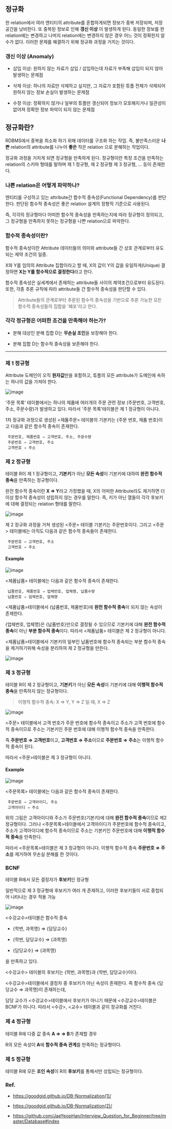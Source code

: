 ## 정규화

 한 relation에서 여러 엔티티의 attribute를 혼합하게되면 정보가 중복 저장되며, 저장 공간을 낭비한다. 또 중복된 정보로 인해 **갱신 이상**
 이 발생하게 된다. 동일한 정보를 한 relation에는 변경하고 나머지 relation에는 변경하지 않은 경우 어느 것이 정확한지 알 수가 없다.
 이러한 문제를 해결하기 위해 정규화 과정을 거치는 것이다.
 
### 갱신 이상 (Anomaly)

 - 삽입 이상: 원하지 않는 자료가 삽입 / 삽입하는데 자료가 부족해 삽입이 되지 않아 발생하는 문제점
 
 - 삭제 이상: 하나의 자료만 삭제하고 싶지만, 그 자료가 포함된 튜플 전체가 삭제되어 원하지 않는 정보 손실이 발생하는 문제점
 
 - 수정 이상: 정확하지 않거나 일부의 튜플만 갱신되어 정보가 모호해지거나 일관성이 없어져 정확한 정보 파악이 되지 않는 문제점
 
 
## 정규화란?

 RDBMS에서 중복을 최소화 하기 위해 데이터를 구조화 하는 작업. 즉, 불만족스러운 **나쁜** relation의 attribute를 나누어 **좋은** 작은 relation
 으로 분해하는 작업이다.
 
 정규화 과정을 거치게 되면 정규형을 만족하게 된다. 정규형이란 특정 조건을 만족하는 relation의 스키마 형태를 말하며 제 1 정규형, 제 2  정규형
 제 3 정규형, ... 등이 존재한다.
 
### 나쁜 relation은 어떻게 파악하나?
 
 엔티티를 구성하고 있는 attribute간 함수적 종속성(Functional Dependency)를 판단한다. 판단된 함수적 종속성은 좋은 relation 설계의 정형적
 기준으로 사용된다. 
 
 즉, 각각의 정규형마다 어떠한 함수적 종속성을 만족하는지에 따라 정규형이 정의되고, 그 정규형을 만족하지 못하는 정규형을 나쁜 relation으로 파악한다.
  
### 함수적 종속성이란?
 
 함수적 종속성이란 Attribute 데이터들의 의미와 attribute들 간 상호 관계로부터 유도되는 제약 조건의 일종.
  
 X와 Y를 임의의 Attribute 집합이라고 할 때, X의 값이 Y의 값을 유일하게(Unique) 결정하면 **X는 Y를 함수적으로 결정한다**라고 한다.
  
 함수적 종속성은 실세계에서 존재하는 attribute들 사이의 제약조건으로부터 유도된다. 또한, 각종 추론 규칙에 따라 attribute들 간 함수적 종속성을
 판단할 수 있다.
  
 > Attribute들의 관계로부터 추론된 함수적 종속성을 기반으로 추론 가능한 모든 함수적 종속성들의 집합을 '폐포'라고 한다.
  
### 각각 정규형은 어떠한 조건을 만족해야 하는가?
 
 - 분해 대상인 분해 집합 D는 **무손실 조인**을 보장해야 한다.
  
 - 분해 집합 D는 함수적 종속성을 보존해야 한다.

- - -
  
### 제 1 정규형

 Attribute 도메인이 오직 **원자값**만을 포함하고, 튜플의 모든 attribute가 도메인에 속하는 하나의 값을 가져야 한다. 
 
 ![image](https://user-images.githubusercontent.com/32594290/102306625-ff481580-3fa5-11eb-9e7e-5f63a2cee54f.png)

'주문 목록' 테이블에서는 하나의 제품에 여러개의 주문 관련 정보 (주문번호, 고객번호, 주소, 주문수량)가 발생하고 있다. 
따라서 '주문 목록'테이블은 제 1 정규형이 아니다.

1차 정규화 과정으로 생성된 <제품주문> 테이블의 기본키는 {주문 번호, 제품 번호}이고 다음과 같은 함수적 종속이 존재한다.

```
 주문번호, 제품번호 ⇒ 고객번호, 주소, 주문수량
 주문번호 ⇒ 고객번호, 주소
 고객번호 ⇒ 주소
```
  
  
### 제 2 정규형

 테이블 R이 제 1 정규형이고, **기본키**가 아닌 **모든 속성**이 기본키에 대하여 **완전 함수적 종속**을 만족하는 정규형이다.
 
 완전 함수적 종속이란 **X ⇒ Y**라고 가정했을 때, X의 어떠한 Attribute라도 제거하면 더 이상 함수적 종속성이 성립하지 않는 경우를 말한다.
 즉, 키가 아닌 열들이 각각 후보키에 대해 결정되는 relation 형태를 말한다.
 
 ![image](https://user-images.githubusercontent.com/32594290/102306795-69f95100-3fa6-11eb-95b7-0578c3cc45ae.png)

  제 2 정규화 과정을 거쳐 생성된 <주문> 테이블 기본키는 주문번호이다. 그리고 <주문> 테이블에는 아직도 다음과 같은 함수적 종속들이 존재한다.

```
 주문번호 ⇒ 고객번호, 주소
 고객번호 ⇒ 주소
```

#### Example
  
  ![image](https://user-images.githubusercontent.com/32594290/102307422-c741d200-3fa7-11eb-81a8-f06ec3a901b0.png)
  
 <제품납품> 테이블에는 다음과 같은 함수적 종속이 존재한다.

 ```
  납품번호, 제품번호 ⇒ 업체번호, 업체명, 납품수량
  납품번호 ⇒ 업체번호, 업체명
 ```
  
 <제품납품>테이블에서 {납품번호, 제품번호}에 **완전 함수적 종속**이 되지 않는 속성이 존재한다. 

 {업체번호, 업체명}은 {납품번호}만으로 결정될 수 있으므로 기본키에 대해 **완전 함수적 종속**이 아닌 **부분 함수적 종속**이다. 따라서
 <제품납품> 테이블은 제 2 정규형이 아니다.
 
 <제품납품>테이블에서 기본키의 일부인 납품번호에 함수적 종속되는 부분 함수적 종속을 제거하기위해 속성을 분리하여 제 2 정규형을 만든다.

  ![image](https://user-images.githubusercontent.com/32594290/102307663-46370a80-3fa8-11eb-994d-f1338976ddee.png)
  
### 제 3 정규형
 
 테이블 R이 제 2 정규형이고, **기본키**가 아닌 **모든 속성**이 기본키에 대해 **이행적 함수적 종속**을 만족하지 않는 정규형이다.
 
 > 이행적 함수적 종속: X ⇒ Y, Y ⇒ Z 일 때, X ⇒ Z
 
 ![image](https://user-images.githubusercontent.com/32594290/102307771-84ccc500-3fa8-11eb-9aaa-2b22672a3265.png)
 
 <주문> 테이블에서 고객 번호가 주문 번호에 함수적 종속이고 주소가 고객 번호에 함수적 종속이므로 주소는 기본키인 주문 번호에 대해
 이행적 함수적 종속을 만족한다.
 
 즉 **주문번호 ⇒ 고객번호**이고, **고객번호 ⇒ 주소**이므로 **주문번호 ⇒ 주소**는 이행적 함수적 종속이 된다.
 
 따라서 <주문>테이블은 제 3 정규형이 아니다.
 
#### Example
 
 ![image](https://user-images.githubusercontent.com/32594290/102307922-d83f1300-3fa8-11eb-9ee7-5a5ba4862ae3.png)

 <주문목록> 테이블에는 다음과 같은 함수적 종속이 존재한다.
 
 ``` 
  주문번호 ⇒ 고객아이디, 주소
  고객아이디 ⇒ 주소
 ```
 
 위의 그림은 고객아이디와 주소가 주문번호(기본키)에 대해 **완전 함수적 종속**이므로 제2 정규형이다. 
 그러나 <주문목록>테이블에서 고객아이디가 주문번호에 함수적 종속이고, 
 주소가 고객아이디에 함수적 종속이므로 주소는 기본키인 주문번호에 대해 **이행적 함수적 종속**을 만족한다.
 
 따라서 <주문목록>테이블은 제 3 정규형이 아니다. 이행적 함수적 종속 **주문번호 ⇒ 주소**를 제거하여 무손실 분해를 한 것이다.
 

### BCNF

 테이블 R에서 모든 결정자가 **후보키**인 정규형
 
 일반적으로 제 3 정규형에 후보키가 여러 개 존재하고, 이러한 후보키들이 서로 중첩되어 나타나는 경우 적용 가능
 
 ![image](https://user-images.githubusercontent.com/32594290/102308187-7a5efb00-3fa9-11eb-9144-d66313b22f98.png)

 <수강교수>테이블은 함수적 종속

   - {학번, 과목명} ⇒ {담당교수}
   
   - {학번, 담당교수} ⇒ {과목명}
   
   - {담당교수} ⇒ {과목명}
  
 을 만족하고 있다.
 
 <수강교수> 테이블의 후보키는 {학번, 과목명}과 {학번, 담당교수}이다. 
 
 <수강교수>테이블에서 결정자 중 후보키가 아닌 속성이 존재한다. 즉 함수적 종속 {담당교수 ⇒ 과목명}이 존재하는데,
 
 담당 교수가 <수강교수>테이블에서 후보키가 아니기 때문에 <수강교수>테이블은 BCNF가 아니다. 따라서 <수강>, <교수> 테이블과 같이 정규화를 거친다.
 
 
### 제 4 정규형

 테이블 R에 다중 값 종속 **A ⇒ ⇒ B**가 존재할 경우
 
 R의 모든 속성이 **A**에 **함수적 종속 관계**를 만족하는 정규형이다.
 

### 제 5 정규형

 테이블 R에 모든 **조인 속성**이 R의 **후보키**를 통해서만 성립되는 정규형이다.
 
 

### Ref.

 - https://goodgid.github.io/DB-Normalization(1)/
 
 - https://goodgid.github.io/DB-Normalization(2)/
 
 - https://github.com/JaeYeopHan/Interview_Question_for_Beginner/tree/master/Database#index
 
 
 
 
  
  
  
  
